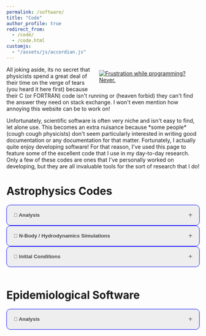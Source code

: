 ```yaml
---
permalink: /software/
title: "Code"
author_profile: true
redirect_from: 
  - /code/
  - /code.html
customjs:
  - "/assets/js/accordian.js"
---
```


<style>

.container {
    width: 100%;
    padding: 4%;
    position: relative;
    display: flex;
    justify-content: space-between;
    align-items: center;
}

.container .card {
    position: relative;
    border-radius: 10px;

}

.container .card .icon {
    position: absolute;
    top: 0;
    left: 0;
    width: 100%;
    height: 100%;
    background: #f00;
    transition: 0.7s;
    z-index: 1;
}

.container .card:nth-child(1) .icon {
    background: #e07768;
}

.container .card:nth-child(2) .icon {
    background: #6eadd4;
}

.container .card:nth-child(3) .icon {
    background: #4aada9;
}


.container .card .icon .fa {
    position: absolute;
    top: 50%;
    left: 50%;
    transform: translate(-50%, -50%);
    font-size: 80px;
    transition: 0.7s;
    color: #fff;
}

i {
    position: absolute;
    top: 50%;
    left: 50%;
    transform: translate(-50%, -50%);
    font-size: 80px;
    transition: 0.7s;
    color: #fff;
}

.container .card .face {
    width: 75%;
    height: 200px;
    transition: 0.5s;
}

.container .card .face.face1 {
    position: relative;
    background: #333;
    display: flex;
    justify-content: center;
    align-items: center;
    z-index: 1;
    transform: translateY(100px);
}

.container .card:hover .face.face1{
    background: #ff0057;
    transform: translateY(0px);
}

.container .card .face.face1 .content {
    opacity: 1;
    transition: 0.5s;
}

.container .card:hover .face.face1 .content {
    opacity: 1;
}

.container .card .face.face1 .content i{
    max-width: 100px;
}

.container .card .face.face2 {
    position: relative;
    background: #fff;
    display: flex;
    justify-content: center;
    align-items: center;
    padding: 20px;
    box-sizing: border-box;
    box-shadow: 0 20px 50px rgba(0,0,0,0.8);
    transform: translateY(-100px);
}

.container .card:hover .face.face2{
    transform: translateY(0);
}

.container .card .face.face2 .content p {
    margin: 0;
    padding: 0;
    text-align: center;
    color: #414141;
}

.container .card .face.face2 .content h3 {
    margin: 0 0 10px 0;
    padding: 0;
    color: #fff;
    font-size: 24px;
    text-align: center;
    color: #414141;
}

.container a {
    text-decoration: none;
    color: #414141;
}

#floated{
    float: left;
    width: 50%;
}
</style>
<style>
.accordion {
  background-color: #eee;
  border-radius: 10px;
  color: #444;
  cursor: pointer;
  padding: 18px;
  width: 100%;
  text-align: left;
  border: 1px solid blue;
  outline: none;
  transition: 0.4s;
}

/* Add a background color to the button if it is clicked on (add the .active class with JS), and when you move the mouse over it (hover) */
.active, .accordion:hover {
  background-color: #ccc;
}

/* Style the accordion panel. Note: hidden by default */
.panel {
  padding: 0 18px;
  background-color: white;
  max-height: 0px;
  overflow: hidden;
  transition: max-height 0.2s ease-out;
}
.accordion:after {
  content: '\02795'; /* Unicode character for "plus" sign (+) */
  font-size: 13px;
  color: #777;
  float: right;
  margin-left: 5px;
}

.active:after {
  content: "\2796"; /* Unicode character for "minus" sign (-) */
}
</style>

<div>
<div id="floated" style="float: right; padding: 10px">
<a href="https://xkcd.com/979/"><img decoding="async" loading="lazy" class="size-full" src="https://imgs.xkcd.com/comics/wisdom_of_the_ancients.png" alt="Frustration while programming? Never."></a>
</div>
All joking aside, its no secret that physicists spend a great deal of their time on the verge of tears (you heard it here first) because their C (or FORTRAN) code isn't running
or (heaven forbid) they can't find the answer they need on stack exchange. I won't even mention how annoying this website can be to work on!
<p>
Unfortunately, scientific software is often very niche and isn't easy to find, let alone use. This becomes an extra nuisance because *some people* (cough cough physicists) don't seem particularly
interested in writing good documentation or any documentation for that matter. Fortunately, I actually quite enjoy developing software! For that reason, I've used this page
to feature some of the excellent code that I use in my day-to-day research. Only a few of these codes are ones that I've personally worked on developing, but they are all invaluable tools
for the sort of research that I do!
</p>
</div>

Astrophysics Codes
==================


<div>
<button class="accordion"><b> &#128301; Analysis</b></button>
<div class="panel">
</div>
</div>
<div>
<button class="accordion"><b> &#128301; N-Body / Hydrodynamics Simulations</b></button>
<div class="panel">
</div>
</div>
<div>
<button class="accordion"><b> &#128301; Initial Conditions</b></button>
<div class="panel">
<div class="container">
        <div class="card">
            <div class="face face1">
                <div class="content">
                    <div class="icon">
                        <i class="fa fa-linkedin-square" aria-hidden="true"></i>
                    </div>
                </div>
            </div>
            <div class="face face2">
                <div class="content">
                    <h3>
                        <a href="https://www.linkedin.com/in/adamdipinto/" target="_blank">_adamdipinto</a>
                    </h3>
                    <p>This is where I network and build my professional protfolio.</p>
                </div>
            </div>
        </div>
        <div class="card">
            <div class="face face1">
                <div class="content">
                    <div class="icon">
                        <i class="fa fa-twitter-square" aria-hidden="true"></i>
                    </div>
                </div>
            </div>
            <div class="face face2">
                <div class="content">
                    <h3>
                        <a href="https://twitter.com/AdamDipinto" target="_blank">@AdamDipinto</a>
                    </h3>
                    <p>This is where I read news and network with different social groups.</p>
                </div>
            </div>
        </div>
        <div class="card">
            <div class="face face1">
                <div class="content">
                    <div class="icon">
                        <i class="fa fa-github-square" aria-hidden="true"></i>
                    </div>
                </div>
            </div>
            <div class="face face2">
                <div class="content">
                    <h3>
                        <a href="https://github.com/atom888" target="_blank">atom888</a>
                    </h3>
                    <p>This is where I share code and work on projects.</p>
                </div>
            </div>
        </div>
    </div>
</div>
<br>

Epidemiological Software
========================
<div>
<button class="accordion"><b> &#129440; Analysis</b></button>
<div class="panel">
</div>
</div>

<script type='text/javascript' src='/assets/js/accordian.js'>

</script>

